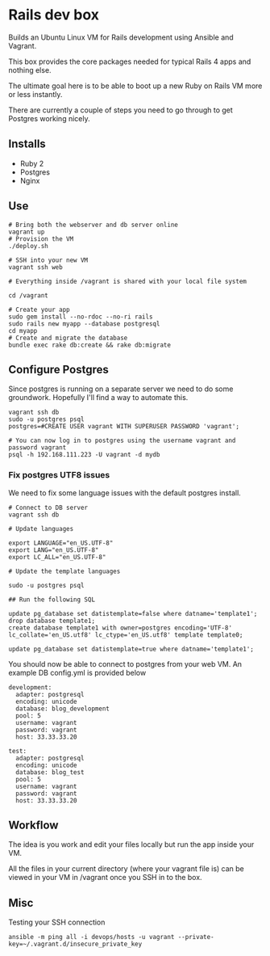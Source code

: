 # Rails dev box

Builds an Ubuntu Linux VM for Rails development using Ansible and Vagrant.

This box provides the core packages needed for typical Rails 4 apps and nothing else.

The ultimate goal here is to be able to boot up a new Ruby on Rails VM more or less instantly.

There are currently a couple of steps you need to go through to get Postgres working nicely.

## Installs

+ Ruby 2
+ Postgres
+ Nginx

## Use

```
# Bring both the webserver and db server online
vagrant up
# Provision the VM
./deploy.sh

# SSH into your new VM
vagrant ssh web

# Everything inside /vagrant is shared with your local file system

cd /vagrant

# Create your app
sudo gem install --no-rdoc --no-ri rails
sudo rails new myapp --database postgresql
cd myapp
# Create and migrate the database
bundle exec rake db:create && rake db:migrate
```

## Configure Postgres

Since postgres is running on a separate server we need to do some groundwork. Hopefully I'll find a way to automate this.

```  
vagrant ssh db
sudo -u postgres psql
postgres=#CREATE USER vagrant WITH SUPERUSER PASSWORD 'vagrant';

# You can now log in to postgres using the username vagrant and password vagrant
psql -h 192.168.111.223 -U vagrant -d mydb
````

### Fix postgres UTF8 issues

We need to fix some language issues with the default postgres install.

```
# Connect to DB server
vagrant ssh db

# Update languages

export LANGUAGE="en_US.UTF-8"
export LANG="en_US.UTF-8"
export LC_ALL="en_US.UTF-8"

# Update the template languages

sudo -u postgres psql

## Run the following SQL

update pg_database set datistemplate=false where datname='template1';
drop database template1;
create database template1 with owner=postgres encoding='UTF-8'
lc_collate='en_US.utf8' lc_ctype='en_US.utf8' template template0;

update pg_database set datistemplate=true where datname='template1';
```

You should now be able to connect to postgres from your web VM. An example DB config.yml is provided below

```
development:
  adapter: postgresql
  encoding: unicode
  database: blog_development
  pool: 5
  username: vagrant
  password: vagrant
  host: 33.33.33.20

test:
  adapter: postgresql
  encoding: unicode
  database: blog_test
  pool: 5
  username: vagrant
  password: vagrant
  host: 33.33.33.20

```

## Workflow

The idea is you work and edit your files locally but run the app inside your VM. 

All the files in your current directory (where your vagrant file is)
can be viewed in your VM in /vagrant once you SSH in to the box.

## Misc

Testing your SSH connection

```
ansible -m ping all -i devops/hosts -u vagrant --private-key=~/.vagrant.d/insecure_private_key

```

